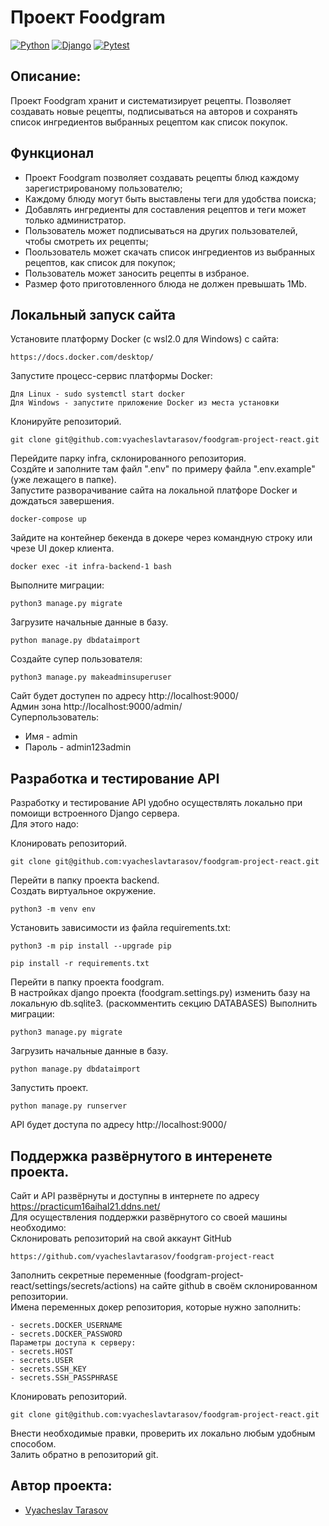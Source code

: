 # Проект Foodgram

[![Python](https://img.shields.io/badge/Python-%203.9-6495ED?style=flat-square&logo=Python)](https://www.python.org/)
[![Django](https://img.shields.io/badge/Django-%203.2-6495ED?style=flat-square&logo=django)](https://www.djangoproject.com/)
[![Pytest](https://img.shields.io/badge/Pytest-6.2.4-6495ED?style=flat-square&logo=pytest-)](https://docs.pytest.org/en/6.2.x/)


## Описание:
Проект Foodgram хранит и систематизирует рецепты. 
Позволяет создавать новые рецепты, подписываться на авторов и сохранять список ингредиентов выбранных рецептом как список покупок.


## Функционал

- Проект Foodgram позволяет создавать рецепты блюд каждому зарегистрированому пользователю;
- Каждому блюду могут быть выставлены теги для удобства поиска;
- Добавлять ингредиенты для составления рецептов и теги может только администратор.
- Пользователь может подписываться на других пользователей, чтобы смотреть их рецепты;
- Поользователь может скачать список ингредиентов из выбранных рецептов, как список для покупок;
- Пользователь может заносить рецепты в избраное.
- Размер фото приготовленного блюда не должен превышать 1Mb.


## Локальный запуск сайта
Установите платформу Docker (c wsl2.0 для Windows) с сайта:
```
https://docs.docker.com/desktop/
```
Запустите процесс-сервис платформы Docker:
```
Для Linux - sudo systemctl start docker
Для Windows - запустите приложение Docker из места установки
```
Клонируйте репозиторий.
```
git clone git@github.com:vyacheslavtarasov/foodgram-project-react.git
```
Перейдите парку infra, склонированного репозитория.    
Создйте и заполните там файл ".env" по примеру файла ".env.example" (уже лежащего в папке).   
Запустите разворачивание сайта на локальной платфоре Docker и дождаться завершения.   
```
docker-compose up
```
Зайдите на контейнер бекенда в докере через командную строку или чрезе UI докер клиента.
```
docker exec -it infra-backend-1 bash
```
Выполните миграции:
```
python3 manage.py migrate
```
Загрузите начальные данные в базу.
```
python manage.py dbdataimport
```
Создайте супер пользователя:
```
python3 manage.py makeadminsuperuser
```

Сайт будет доступен по адресу http://localhost:9000/   
Админ зона http://localhost:9000/admin/   
Суперпользователь:   
 - Имя - admin
 - Пароль - admin123admin


## Разработка и тестирование API
Разработку и тестирование API удобно осуществлять локально при помоищи встроенного Django сервера.   
Для этого надо:   

Клонировать репозиторий.
```
git clone git@github.com:vyacheslavtarasov/foodgram-project-react.git
```
Перейти в папку проекта backend.  
Cоздать виртуальное окружение.
```
python3 -m venv env
```
Установить зависимости из файла requirements.txt:
```
python3 -m pip install --upgrade pip
```
```
pip install -r requirements.txt
```
Перейти в папку проекта foodgram.  
В настройках django проекта (foodgram.settings.py) изменить базу на локальную db.sqlite3. (раскомментить секцию DATABASES)
Выполнить миграции:
```
python3 manage.py migrate
```
Загрузить начальные данные в базу.
```
python manage.py dbdataimport
```
Запустить проект.
```
python manage.py runserver
```
API будет доступа по адресу http://localhost:9000/  


## Поддержка развёрнутого в интеренете проекта.
Сайт и API развёрнуты и доступны в интернете по адресу https://practicum16aihal21.ddns.net/  
Для осуществления поддержки развёрнутого со своей машины необходимо:  
Склонировать репозиторий на свой аккаунт GitHub  
```
https://github.com/vyacheslavtarasov/foodgram-project-react
```
Заполнить секретные переменные (foodgram-project-react/settings/secrets/actions) на сайте github в своём склонированном репозитории.  
Имена переменных докер репозитория, которые нужно заполнить:  
``` 
- secrets.DOCKER_USERNAME
- secrets.DOCKER_PASSWORD
Параметры доступа к серверу:  
- secrets.HOST
- secrets.USER
- secrets.SSH_KEY
- secrets.SSH_PASSPHRASE
```
Клонировать репозиторий.
```
git clone git@github.com:vyacheslavtarasov/foodgram-project-react.git
```
Внести необходимые правки, проверить их локально любым удобным способом.   
Залить обратно в репозиторий git.



## Автор проекта:
- [Vyacheslav Tarasov](https://github.com/vyacheslavtarasov)
